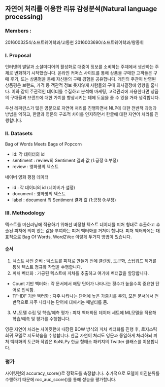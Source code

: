 ## 자연어 처리를 이용한 리뷰 감성분석(Natural language processing)


### Members :
2016003254/소프트웨어학과/고동현
2016003690/소프트웨어학과/왕종휘 

### I. Proposal 
 인터넷의 발달과 소셜미디어의 활성화로 대중이 정보를 소비하는 주체에서 생산하는 주체로 변화하기 시작했습니다. 온라인 커머스 사이트를 통해 상품을 구매한 고객들은 구매 후기, 또는 상품평을 통해 자신들의 구매 경험을 공유합니다. 개인의 주관이 반영된 상품평은 브랜드, 가격 등 객관적 정보 못지않게 사람들의 구매 의사결정에 영향을 줍니다. 이와 같이 주관적인 데이터를 수집하고 분석해 마케팅, 고객관리에 사용한다면 상품의 구매율과 브랜드에 대한 가치를 향상시키는 데에 도움을 줄 수 있을 거라 생각합니다.
 
우선 레퍼런스가 많은 영문으로 자연어 처리를 진행하면서 NLP에 대한 전반적 과정과 방법을 익히고, 한글과 영문의 구조적 차이를 인지하면서 한글에 대한 자연어 처리를 진행합니다.
 
### II. Datasets
Bag of Words Meets Bags of Popcorn
-	id: 각 데이터의 id
-	sentiment : review의 Sentiment 결과 값 (1:긍정 0:부정)
-	review : 영화평의 텍스트


네이버 영화 평점 데이터
-	id : 각 데이터의 id (네이버가 설정)
-	document : 영화평의 텍스트
-	label : document 의 Sentiment 결과 값 (1:긍정 0:부정)

### III. Methodology 
텍스트를 머신러닝에 적용하기 위해선 비정형 텍스트 데이터를 피처 형태로 추출하고 추출된 피처에 의미 있는 값을 부여하는 피처 벡터화를 거쳐야 합니다. 피처 벡터화에는 대표적으로 Bag Of Words, Word2Vec 이렇게 두가지 방법이 있습니다.
#### 순서
1.	텍스트 사전 준비 : 텍스트를 피처로 만들기 전에 클렌징, 토큰화, 스탑워드 제거를 통해 텍스트 정규화 작업을 수행합니다.
2.	피처 벡터화 : 가공된 텍스트에 피처를 추출하고 여기에 벡터값을 할당합니다. 
 - Count 기반 벡터화 : 각 문서에서 해당 단어가 나타나는 횟수가 높을수록 중요한 단어로 인식함.
 - TF-IDF 기반 벡터화 : 자주 나타나는 단어에 높은 가중치를 주되, 모든 문서에서 전반적으로 자주 나타나는 단어에 대해서는 패널티를 줌.
3.	ML모델 수립 및 학습/예측 평가 : 피처 벡터화된 데이터 세트에 ML모델을 적용해 학습/예측 및 평가를 수행합니다.

영문 자연어 처리는 사이킷런에 내장된 BOW 방식의 피처 벡터화를 진행 후, 로지스틱 회귀 모델로 지도학습을 수행합니다. 
한글 자연어 처리도 영문과 동일하게 처리하되 피처 벡터화의 토큰화 작업은 KoNLPy 한글 형태소 패키지의 Twitter 클래스를 이용합니다.

### 평가
사이킷런의 accuracy_score()로 정확도를 측정합니다. 추가적으로 모델이 이진분류를 수행하기 때문에 roc_auc_score()를 통해 성능을 평가합니다.

